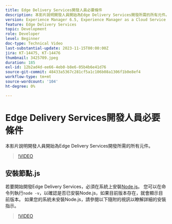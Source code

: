 ```yaml
---
title: Edge Delivery Services開發人員必要條件
description: 本影片說明開發人員開始為Edge Delivery Services開發所需的所有元件。
version: Experience Manager 6.5, Experience Manager as a Cloud Service
feature: Edge Delivery Services
topic: Development
role: Developer
level: Beginner
doc-type: Technical Video
last-substantial-update: 2023-11-15T00:00:00Z
jira: KT-14475, KT-14476
thumbnail: 3425709.jpeg
duration: 185
exl-id: 12b2ad4d-ee66-4eb0-b8e6-05b4b6e41d76
source-git-commit: 48433a5367c281cf5a1c106b08a1306f1b0e8ef4
workflow-type: tm+mt
source-wordcount: '104'
ht-degree: 0%

---
```


# Edge Delivery Services開發人員必要條件

本影片說明開發人員開始為Edge Delivery Services開發所需的所有元件。

>[!VIDEO](https://video.tv.adobe.com/v/3434595/?learn=on&captions=chi_hant)

## 安裝節點.js

若要開始開發Edge Delivery Services，必須在系統上安裝[Node.js](https://nodejs.org)。 您可以在命令列執行`node -v`，以確認是否已安裝Node.js，如果目前版本存在，就會顯示目前版本。 如果您的系統未安裝Node.js，請參閱以下隨附的視訊以瞭解詳細的安裝指示。

>[!VIDEO](https://video.tv.adobe.com/v/3438312/?learn=on&captions=chi_hant)
